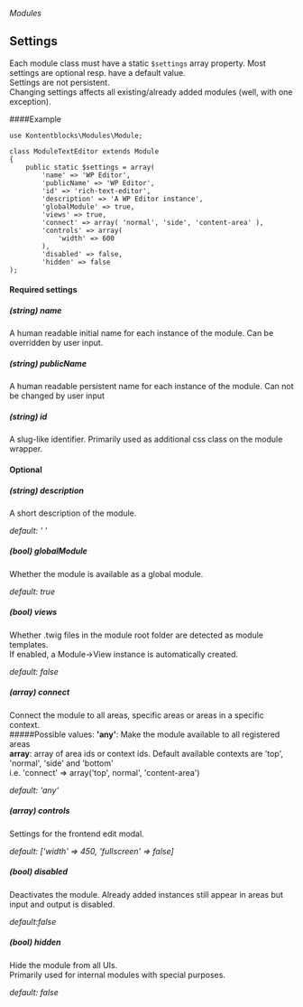 *Modules*

## Settings

Each module class must have a static `$settings` array property. Most settings are optional resp. have a default value.  
Settings are not persistent.  
Changing settings affects all existing/already added modules (well, with one exception).


####Example

    use Kontentblocks\Modules\Module;
    
    class ModuleTextEditor extends Module
    {
        public static $settings = array(
            'name' => 'WP Editor',
            'publicName' => 'WP Editor',
            'id' => 'rich-text-editor',
            'description' => 'A WP Editor instance',
            'globalModule' => true,
            'views' => true,
            'connect' => array( 'normal', 'side', 'content-area' ),
            'controls' => array(
                'width' => 600
            ),
            'disabled' => false,
            'hidden' => false
    );
    
    
#### Required settings

##### (string) name

A human readable initial name for each instance of the module. Can be overridden by user input.

##### (string) publicName

A human readable persistent name for each instance of the module. Can not be changed by user input

##### (string) id

A slug-like identifier. Primarily used as additional css class on the module wrapper.

#### Optional

##### (string) description
A short description of the module.  

*default: ' '*

##### (bool) globalModule
Whether the module is available as a global module.  

*default: true*

##### (bool) views
Whether .twig files in the module root folder are detected as module templates.  
If enabled, a Module->View instance is automatically created.

*default: false*

##### (array) connect
Connect the module to all areas, specific areas or areas in a specific context.  
#####Possible values:
**'any'**: Make the module available to all registered areas  
**array**: array of area ids or context ids. Default available contexts are 'top', 'normal', 'side' and 'bottom'  
i.e. 'connect' => array('top', normal', 'content-area')  

*default: 'any'*

##### (array) controls

Settings for the frontend edit modal.

*default: ['width' => 450, 'fullscreen' => false]*

##### (bool) disabled

Deactivates the module. Already added instances still appear in areas but input and output is disabled.

*default:false*

##### (bool) hidden

Hide the module from all UIs.   
Primarily used for internal modules with special purposes.

*default: false*